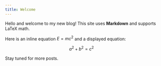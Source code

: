 ```yaml
---
title: Welcome
---
```


Hello and welcome to my new blog! This site uses **Markdown** and supports LaTeX math.

Here is an inline equation $E=mc^2$ and a displayed equation:

$$
a^2 + b^2 = c^2
$$

Stay tuned for more posts.
